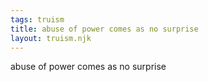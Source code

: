 ```yaml
---
tags: truism
title: abuse of power comes as no surprise
layout: truism.njk
---
```


abuse of power comes as no surprise